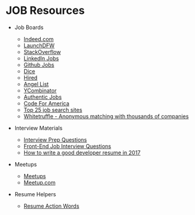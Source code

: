 # JOB Resources

* Job Boards

  * [Indeed.com](https://www.indeed.com)
  * [LaunchDFW](http://launchdfw.com/jobs/)
  * [StackOverflow](https://stackoverflow.com/jobs)
  * [LinkedIn Jobs](https://www.linkedin.com/jobs/)
  * [Github Jobs](https://jobs.github.com/positions)
  * [Dice](https://www.dice.com/)
  * [Hired](https://hired.com/)
  * [Angel List](https://angel.co/jobs)
  * [YCombinator](https://news.ycombinator.com/jobs)
  * [Authentic Jobs](https://authenticjobs.com/)
  * [Code For America](https://jobs.codeforamerica.org)
  * [Top 25 job search sites](https://skillcrush.com/2015/07/14/job-sites-to-find-your-first-developer-job/)
  * [Whitetruffle - Anonymous matching with thousands of companies](https://www.whitetruffle.com/)

* Interview Materials

  * [Interview Prep Questions](https://www.reddit.com/r/webdev/comments/3f7q3q/been_interviewing_with_a_lot_of_tech_startups_as/)
  * [Front-End Job Interview Questions](https://github.com/yangshun/tech-interview-handbook/blob/master/front-end/interview-questions.md)
  * [How to write a good developer resume in 2017](https://medium.freecodecamp.org/how-to-write-a-good-resume-in-2017-b8ea9dfdd3b9)

* Meetups

  * [Meetups](https://docs.google.com/spreadsheets/d/1GvKQDjzwflyxBbsItf_ST-VdhYSKQcnOdLYoULxdhgY/edit#gid=0)
  * [Meetup.com](https://www.meetup.com)

* Resume Helpers

  * [Resume Action Words](https://business.tutsplus.com/articles/resume-action-words-and-powerful-verbs--cms-28829)
